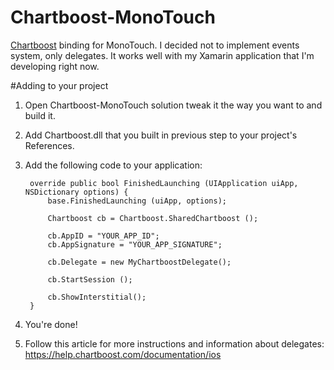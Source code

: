 Chartboost-MonoTouch
====================

[Chartboost](https://chartboost.com) binding for MonoTouch. I decided not to implement events system, only delegates. It works well with my Xamarin application that I'm developing right now.

#Adding to your project

1. Open Chartboost-MonoTouch solution tweak it the way you want to and build it.
2. Add Chartboost.dll that you built in previous step to your project's References.
3. Add the following code to your application:

        override public bool FinishedLaunching (UIApplication uiApp, NSDictionary options) {
            base.FinishedLaunching (uiApp, options);
    
            Chartboost cb = Chartboost.SharedChartboost ();

            cb.AppID = "YOUR_APP_ID";
            cb.AppSignature = "YOUR_APP_SIGNATURE";

            cb.Delegate = new MyChartboostDelegate();

            cb.StartSession ();
    
            cb.ShowInterstitial();
        }

4. You're done!
5. Follow this article for more instructions and information about delegates: https://help.chartboost.com/documentation/ios

